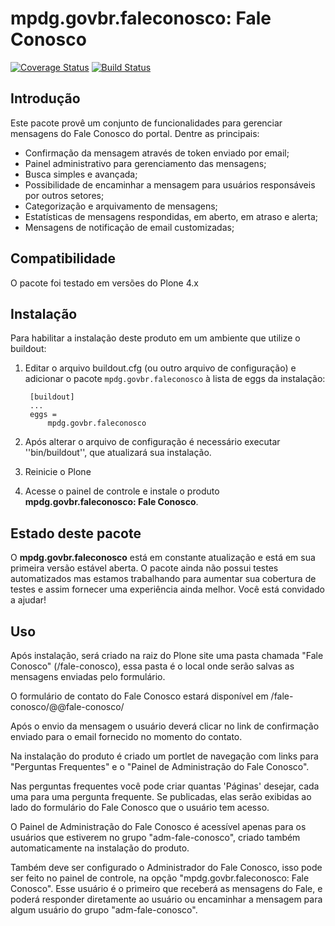 mpdg.govbr.faleconosco: Fale Conosco
====================================


[![Coverage Status](https://coveralls.io/repos/github/Samuelbsb/mpdg.govbr.faleconosco/badge.svg?branch=master)](https://coveralls.io/github/Samuelbsb/mpdg.govbr.faleconosco?branch=master) [![Build Status](https://travis-ci.org/Samuelbsb/mpdg.govbr.faleconosco.svg?branch=master)](https://travis-ci.org/Samuelbsb/mpdg.govbr.faleconosco)

Introdução
-----------

Este pacote provê um conjunto de funcionalidades para gerenciar mensagens do Fale Conosco do portal. Dentre as principais:

- Confirmação da mensagem através de token enviado por email;
- Painel administrativo para gerenciamento das mensagens;
- Busca simples e avançada;
- Possibilidade de encaminhar a mensagem para usuários responsáveis por outros setores;
- Categorização e arquivamento de mensagens;
- Estatísticas de mensagens respondidas, em aberto, em atraso e alerta;
- Mensagens de notificação de email customizadas;

Compatibilidade
---------------

O pacote foi testado em versões do Plone 4.x

Instalação
------------

Para habilitar a instalação deste produto em um ambiente que utilize o
buildout:

1. Editar o arquivo buildout.cfg (ou outro arquivo de configuração) e
   adicionar o pacote `mpdg.govbr.faleconosco` à lista de eggs da instalação:

        [buildout]
        ...
        eggs =
            mpdg.govbr.faleconosco

2. Após alterar o arquivo de configuração é necessário executar
   ''bin/buildout'', que atualizará sua instalação.

3. Reinicie o Plone

4. Acesse o painel de controle e instale o produto
**mpdg.govbr.faleconosco: Fale Conosco**.

Estado deste pacote
---------------------

O **mpdg.govbr.faleconosco** está em constante atualização e está em sua primeira versão estável aberta. O pacote ainda não possui testes automatizados mas estamos trabalhando para aumentar sua cobertura de testes e assim fornecer uma experiência ainda melhor. Você está convidado a ajudar!

Uso
---

Após instalação, será criado na raiz do Plone site uma pasta chamada "Fale Conosco" (/fale-conosco), essa pasta é o local onde serão salvas as mensagens enviadas pelo formulário.

O formulário de contato do Fale Conosco estará disponível em /fale-conosco/@@fale-conosco/

Após o envio da mensagem o usuário deverá clicar no link de confirmação enviado para o email fornecido no momento do contato.

Na instalação do produto é criado um portlet de navegação com links para "Perguntas Frequentes" e o "Painel de Administração do Fale Conosco".

Nas perguntas frequentes você pode criar quantas 'Páginas' desejar, cada uma para uma pergunta frequente. Se publicadas, elas serão exibidas ao lado do formulário do Fale Conosco que o usuário tem acesso.

O Painel de Administração do Fale Conosco é acessível apenas para os usuários que estiverem no grupo "adm-fale-conosco", criado também automaticamente na instalação do produto.

Também deve ser configurado o Administrador do Fale Conosco, isso pode ser feito no painel de controle, na opção "mpdg.govbr.faleconosco: Fale Conosco". Esse usuário é o primeiro que receberá as mensagens do Fale, e poderá responder diretamente ao usuário ou encaminhar a mensagem para algum usuário do grupo "adm-fale-conosco".
